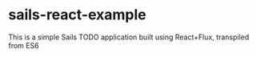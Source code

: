 # sails-react-example
This is a simple Sails TODO application built using React+Flux, transpiled from ES6
